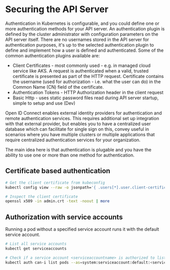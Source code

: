
# Securing the API Server

Authentication in Kubernetes is configurable, and you could define one or more authentication methods for your API server. An authentication plugin is defined by the cluster administrator with configuration parameters on the API server itself. There are no usernames stored in the API server for authentication purposes, it's up to the selected authentication plugin to define and implement how a user is defined and authenticated. Some of the common authentication plugins available are:

* Client Certificates - most commonly used - e.g. in managed cloud service like AKS. A request is authenticated when a valid, trusted certificate is presented as part of the HTTP request. Certificate contains the username (used for authorization - i.e. what the user can do) in the Common Name (CN) field of the certificate.
* Authentication Tokens - HTTP Authorization header in the client request
* Basic Http - uses static password files read during API server startup, simple to setup and use (Dev)

Open ID Connect enables external identity providers for authentication and remote authentication services. This requires additional set up integration with that external provider, but enables you to have a centralized user database which can facilitate for single sign on this, convey useful in scenarios where you have multiple clusters or multiple applications that require centralized authentication services for your organization.

The main idea here is that authentication is plugable and you have the ability to use one or more than one method for authentication.

## Certificate based authentication

```sh
# Get the client certificate from kubeconfig
kubectl config view --raw -o jsonpath='{ .users[*].user.client-certificate-data }' | base64 --decode > admin.crt

# Inspect the client certificate
openssl x509 -in admin.crt -text -noout | more

```

## Authorization with service accounts

Running a pod without a specified service account runs it with the default service account.

```sh
# List all service accounts
kubectl get serviceaccounts

# Check if a service account <serviceaccountname> is authorized to list pods (impersonation)
kubectl auth can-i list pods --as=system:serviceaccount:default:<serviceaccountname>

```
